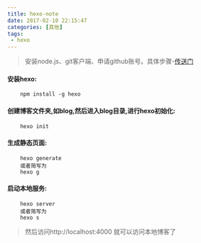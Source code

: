 ```yaml
---
title: hexo-note
date: 2017-02-10 22:15:47
categories: [其他]
tags:
 - hexo
---
```


> 安装node.js、git客户端、申请github账号。具体步骤-[传送门](http://baixin.io/2015/08/HEXO%E6%90%AD%E5%BB%BA%E4%B8%AA%E4%BA%BA%E5%8D%9A%E5%AE%A2/)

####  安装hexo:
```
    npm install -g hexo
```
####  创建博客文件夹,如blog,然后进入blog目录,进行hexo初始化:
<!--more-->
```
    hexo init
```
#### 生成静态页面:
```
    hexo generate  
    或者简写为
    hexo g
```
#### 启动本地服务:
```
    hexo server
    或者简写为
    hexo s
```
> 然后访问http://localhost:4000 就可以访问本地博客了



